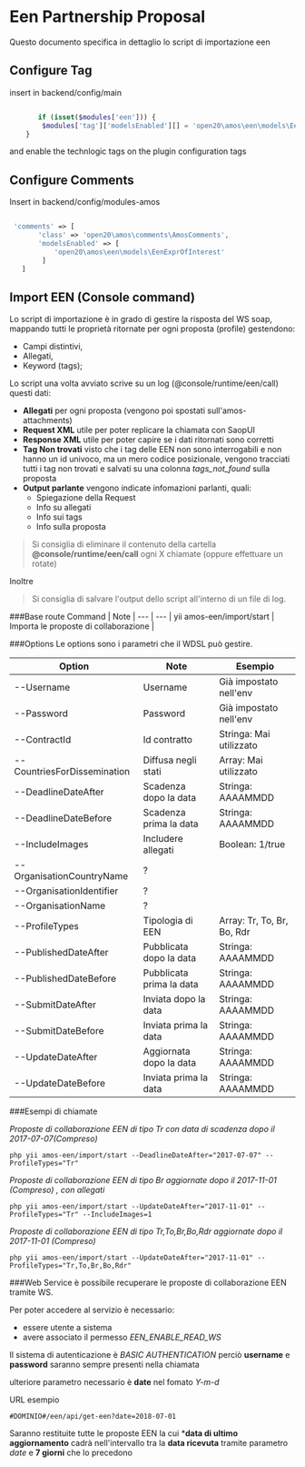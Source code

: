 # Een Partnership Proposal 

Questo documento specifica in dettaglio lo script di importazione een

## Configure Tag
insert  in backend/config/main 
```php

	   if (isset($modules['een'])) {
        $modules['tag']['modelsEnabled'][] = 'open20\amos\een\models\EenPartnershipProposal';
    }
```
and enable the technlogic tags  on the plugin configuration tags

## Configure Comments
Insert in backend/config/modules-amos
```php

 'comments' => [
       'class' => 'open20\amos\comments\AmosComments',
       'modelsEnabled' => [
       	   'open20\amos\een\models\EenExprOfInterest'
        ]
   ]
```

## Import EEN (Console command)
Lo script di importazione è in grado di gestire la risposta del WS soap, mappando tutti le proprietà ritornate per ogni proposta (profile) gestendono:
- Campi distintivi,
- Allegati,
- Keyword (tags);

Lo script una volta avviato scrive su un log (@console/runtime/een/call) questi dati:
- **Allegati** per ogni proposta (vengono poi spostati sull'amos-attachments)
- **Request XML** utile per poter replicare la chiamata con SaopUI
- **Response XML** utile per poter capire se i dati ritornati sono corretti
- **Tag Non trovati** visto che i tag delle EEN non sono interrogabili e non hanno un id univoco, ma un mero codice posizionale, vengono tracciati tutti i tag non trovati e salvati su una colonna *tags_not_found* sulla proposta
- **Output parlante** vengono indicate infomazioni parlanti, quali:
    - Spiegazione della Request
    - Info su allegati
    - Info sui tags
    - Info sulla proposta
    
> Si consiglia di eliminare il contenuto della cartella **@console/runtime/een/call** ogni X chiamate (oppure effettuare un rotate)

Inoltre
> Si consiglia di salvare l'output dello script all'interno di un file di log.

###Base route
  Command | Note | 
  --- | --- |
  yii amos-een/import/start  | Importa le proposte di collaborazione |


###Options 
Le options sono i parametri che il WDSL può gestire.

  Option | Note |  Esempio
  --- | --- | ---   |
  --Username  | Username  | Già impostato nell'env |
  --Password  | Password | Già impostato nell'env |
  --ContractId  | Id contratto  | Stringa: Mai utilizzato  |
  --CountriesForDissemination  | Diffusa negli stati  | Array:  Mai utilizzato  |
  --DeadlineDateAfter  | Scadenza dopo la data  | Stringa: AAAAMMDD |
  --DeadlineDateBefore  | Scadenza prima la data  | Stringa: AAAAMMDD |
  --IncludeImages  | Includere allegati  | Boolean: 1/true |
  --OrganisationCountryName  | ?  |  |
  --OrganisationIdentifier  |  ?  |  |
  --OrganisationName  |   ?  |  |
  --ProfileTypes  | Tipologia di EEN |Array: Tr, To, Br, Bo, Rdr  |
  --PublishedDateAfter  |Pubblicata dopo la data  | Stringa: AAAAMMDD |
  --PublishedDateBefore  |Pubblicata prima la data  | Stringa: AAAAMMDD |
  --SubmitDateAfter  |Inviata dopo la data  | Stringa: AAAAMMDD |
  --SubmitDateBefore  |Inviata prima la data  | Stringa: AAAAMMDD |
  --UpdateDateAfter  |Aggiornata dopo la data  | Stringa: AAAAMMDD |
  --UpdateDateBefore  |Inviata prima la data  | Stringa: AAAAMMDD |
  
###Esempi di chiamate

*Proposte di collaborazione EEN di tipo Tr con data di scadenza dopo il 2017-07-07(Compreso)*

    php yii amos-een/import/start --DeadlineDateAfter="2017-07-07" --ProfileTypes="Tr"


*Proposte di collaborazione EEN di tipo Br aggiornate dopo il 2017-11-01 (Compreso) , con allegati*

    php yii amos-een/import/start --UpdateDateAfter="2017-11-01" --ProfileTypes="Tr" --IncludeImages=1
    
    
*Proposte di collaborazione EEN di tipo Tr,To,Br,Bo,Rdr aggiornate dopo il 2017-11-01 (Compreso)*

    php yii amos-een/import/start --UpdateDateAfter="2017-11-01" --ProfileTypes="Tr,To,Br,Bo,Rdr"
    
    
###Web Service
è possibile recuperare le proposte di collaborazione EEN tramite WS.

Per poter accedere al servizio è necessario:
- essere utente a sistema
- avere associato il permesso *EEN_ENABLE_READ_WS*

Il sistema di autenticazione è *BASIC AUTHENTICATION* perciò **username** e **password** saranno sempre presenti nella chiamata

ulteriore parametro necessario è **date** nel fomato *Y-m-d*

URL esempio 

    #DOMINIO#/een/api/get-een?date=2018-07-01

Saranno restituite tutte le proposte EEN la cui ***data di ultimo aggiornamento** cadrà nell'intervallo tra la **data ricevuta** tramite parametro *date* e **7 giorni** che lo precedono

